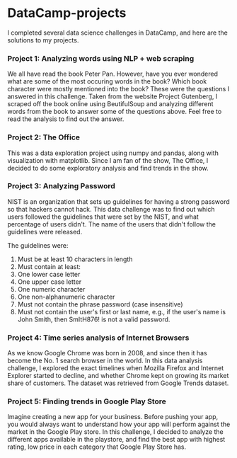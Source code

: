 # DataCamp-projects

I completed several data science challenges in DataCamp, and here are the solutions to my projects. 


### Project 1: Analyzing words using NLP + web scraping
We all have read the book Peter Pan. However, have you ever wondered what are some of the most occuring words in the book? Which book character were mostly mentioned into the book? These were the questions I answered in this challenge. Taken from the website Project Gutenberg, I scraped off the book online using BeutifulSoup and analyzing different words from the book to answer some of the questions above. Feel free to read the analysis to find out the answer.

### Project 2: The Office
This was a data exploration project using numpy and pandas, along with visualization with matplotlib. Since I am fan of the show, The Office, I decided to do some exploratory analysis and find trends in the show.

### Project 3: Analyzing Password
NIST is an organization that sets up guidelines for having a strong password so that hackers cannot hack. This data challenge was to find out which users followed the guidelines that were set by the NIST, and what percentage of users didn't. The name of the users that didn't follow the guidelines were released. 

The guidelines were:
1. Must be at least 10 characters in length
2. Must contain at least:
3. One lower case letter
4. One upper case letter
5. One numeric character
6. One non-alphanumeric character
7. Must not contain the phrase password (case insensitive)
8. Must not contain the user's first or last name, e.g., if the user's name is John Smith, then SmItH876! is not a valid password.


### Project 4: Time series analysis of Internet Browsers
As we know Google Chrome was born in 2008, and since then it has become the No. 1 search browser in the world. In this data analysis challenge, I explored the exact timelines when Mozilla Firefox and Internet Explorer started to decline, and whether Chrome kept on growing its market share of customers. The dataset was retrieved from Google Trends dataset.

### Project 5: Finding trends in Google Play Store
Imagine creating a new app for your business. Before pushing your app, you would always want to understand how your app will perform against the market in the Google Play store. In this challenge, I decided to analyze the different apps available in the playstore, and find the best app with highest rating, low price in each category that Google Play Store has. 


